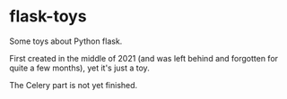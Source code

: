 # flask-toys
Some toys about Python flask.

First created in the middle of 2021 (and was left behind and forgotten for quite a few months), yet it's just a toy.

The Celery part is not yet finished.
